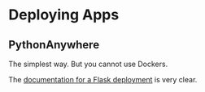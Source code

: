 # Deploying Apps

## PythonAnywhere

The simplest way.  But you cannot use Dockers.

The [documentation for a Flask deployment](https://help.pythonanywhere.com/pages/Flask/) is very clear.  